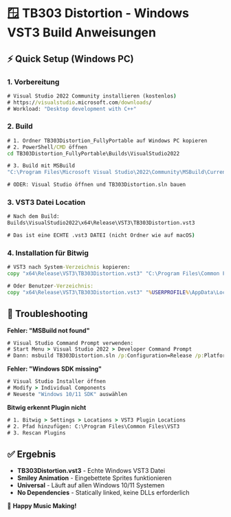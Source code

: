 # 🪟 TB303 Distortion - Windows VST3 Build Anweisungen

## ⚡ Quick Setup (Windows PC)

### 1. Vorbereitung
```cmd
# Visual Studio 2022 Community installieren (kostenlos)
# https://visualstudio.microsoft.com/downloads/
# Workload: "Desktop development with C++"
```

### 2. Build
```cmd
# 1. Ordner TB303Distortion_FullyPortable auf Windows PC kopieren
# 2. PowerShell/CMD öffnen
cd TB303Distortion_FullyPortable\Builds\VisualStudio2022

# 3. Build mit MSBuild
"C:\Program Files\Microsoft Visual Studio\2022\Community\MSBuild\Current\Bin\MSBuild.exe" TB303Distortion.sln /p:Configuration=Release /p:Platform=x64

# ODER: Visual Studio öffnen und TB303Distortion.sln bauen
```

### 3. VST3 Datei Location
```cmd
# Nach dem Build:
Builds\VisualStudio2022\x64\Release\VST3\TB303Distortion.vst3

# Das ist eine ECHTE .vst3 DATEI (nicht Ordner wie auf macOS)
```

### 4. Installation für Bitwig
```cmd
# VST3 nach System-Verzeichnis kopieren:
copy "x64\Release\VST3\TB303Distortion.vst3" "C:\Program Files\Common Files\VST3\"

# Oder Benutzer-Verzeichnis:
copy "x64\Release\VST3\TB303Distortion.vst3" "%USERPROFILE%\AppData\Local\Programs\Common\VST3\"
```

## 🔧 Troubleshooting

**Fehler: "MSBuild not found"**
```cmd
# Visual Studio Command Prompt verwenden:
# Start Menu > Visual Studio 2022 > Developer Command Prompt
# Dann: msbuild TB303Distortion.sln /p:Configuration=Release /p:Platform=x64
```

**Fehler: "Windows SDK missing"**
```cmd
# Visual Studio Installer öffnen
# Modify > Individual Components
# Neueste "Windows 10/11 SDK" auswählen
```

**Bitwig erkennt Plugin nicht**
```cmd
# 1. Bitwig > Settings > Locations > VST3 Plugin Locations
# 2. Pfad hinzufügen: C:\Program Files\Common Files\VST3
# 3. Rescan Plugins
```

## ✅ Ergebnis
- **TB303Distortion.vst3** - Echte Windows VST3 Datei
- **Smiley Animation** - Eingebettete Sprites funktionieren
- **Universal** - Läuft auf allen Windows 10/11 Systemen
- **No Dependencies** - Statically linked, keine DLLs erforderlich

🎵 **Happy Music Making!**
